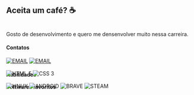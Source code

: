 ## Aceita um café? ☕

<br>Gosto de desenvolvimento e quero me densenvolver muito nessa carreira.

#### Contatos

[![EMAIL](https://img.shields.io/badge/Gmail-D14836?style=for-the-badge&logo=gmail&logoColor=white)](enzobottesini@gmail.com)
[![EMAIL](https://img.shields.io/badge/Instagram-E4405F?style=for-the-badge&logo=instagram&logoColor=white)](https://www.instagram.com/enzo_felipe_of/)

#### Habilidades
<div style="display: inline_block; margin-top: -40px" <br>  
  <img align="center" alt=" HTML 5" src="https://img.shields.io/badge/HTML5-E34F26?style=for-the-badge&logo=html5&logoColor=white" />
  <img align="center" alt=" CSS 3" src="https://img.shields.io/badge/CSS3-1572B6?style=for-the-badge&logo=css3&logoColor=white" />
</div>

#### Softwares favoritos 
<div style="display: inline_block; margin-top: -40px" <br>  
  <img align="center" alt=" LINUX " src="https://img.shields.io/badge/Linux-FCC624?style=for-the-badge&logo=linux&logoColor=black" />
  <img align="center" alt=" ANDROID " src="https://img.shields.io/badge/Android-3DDC84?style=for-the-badge&logo=android&logoColor=white" />
  <img align="center" alt=" BRAVE " src="https://img.shields.io/badge/Brave-FF1B2D?style=for-the-badge&logo=Brave&logoColor=white" />
  <img align="center" alt=" STEAM " src="https://img.shields.io/badge/Steam-000000?style=for-the-badge&logo=steam&logoColor=white" />
</div>
